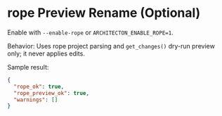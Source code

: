 # rope Preview Rename (Optional)

Enable with `--enable-rope` or `ARCHITECTON_ENABLE_ROPE=1`.

Behavior: Uses rope project parsing and `get_changes()` dry-run preview only; it never applies edits.

Sample result:

```json
{
  "rope_ok": true,
  "rope_preview_ok": true,
  "warnings": []
}
```

